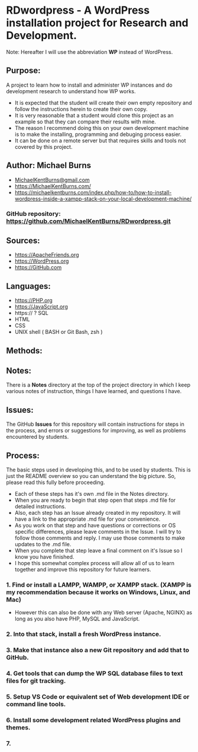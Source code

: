 # RDwordpress - A WordPress installation project for Research and Development.
Note: Hereafter I will use the abbreviation **WP** instead of WordPress. 

## Purpose:  
A project to learn how to install and administer WP instances and do  development research to understand how WP works.

* It is expected that the student will create their own empty repository and follow the instructions herein to create their own copy. 
* It is very reasonable that a student would clone this project as an example so that they can compare their results with mine. 
* The reason I recommend doing this on your own development machine is to make the installing, programming and debuging process easier.
* It can be done on a remote server but that requires skills and tools not covered by this project. 

## Author:  Michael Burns
- MichaelKentBurns@gmail.com  
- https://MichaelKentBurns.com/
- https://michaelkentburns.com/index.php/how-to/how-to-install-wordpress-inside-a-xampp-stack-on-your-local-development-machine/


### GitHub repository: https://github.com/MichaelKentBurns/RDwordpress.git

## Sources: 
  *  https://ApacheFriends.org 
  *  https://WordPress.org
  *  https://GitHub.com

## Languages:
* https://PHP.org
* https://JavaScript.org
* https:// ? SQL 
* HTML 
* CSS 
* UNIX shell ( BASH or Git Bash, zsh )

## Methods:

## Notes: 
There is a **Notes** directory at the top of the project directory in which I keep various notes of instruction, things I have learned, and questions I have.

## Issues: 
The GitHub **Issues** for this repository will contain instructions for steps in the process, and errors or suggestions for improving, as well as problems encountered by students.

## Process: 
The basic steps used in developing this, and to be used by students. 
This is just the README overview so you can understand the big picture.
So, please read this fully before proceeding.
- Each of these steps has it's own .md file in the Notes directory.  
- When you are ready to begin that step open that steps .md file for detailed instructions.  
- Also, each step has an Issue already created in my repository.
It will have a link to the appropriate .md file for your convenience. 
- As you work on that step and have questions or corrections or OS specific differences, please leave comments in the Issue.  I will try to follow those comments and reply.  I may use those comments to make updates to the .md file.
- When you complete that step leave a final comment on it's Issue so I know you have finished. 
- I hope this somewhat complex process will allow all of us to learn together and improve this repository for future learners. 

### 1. Find or install a LAMPP, WAMPP, or XAMPP stack.  (XAMPP is my recommendation because it works on Windows, Linux, and Mac)
- However this can also be done with any Web server (Apache, NGINX) as long as you also have PHP, MySQL and JavaScript.

### 2. Into that stack, install a fresh WordPress instance.

### 3. Make that instance also a new Git repository and add that to GitHub.

### 4. Get tools that can dump the WP SQL database files to text files for git tracking.

### 5. Setup VS Code or equivalent set of Web development IDE or command line tools.

### 6. Install some development related WordPress plugins and themes.

### 7. 